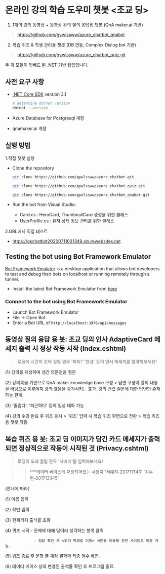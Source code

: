 # 온라인 강의 학습 도우미 챗봇 <조교 딩> 


 



  1. 1개의 강의 동영상 + 동영상 강의 질의 응답용 챗봇 (QnA maker.ai 기반)
  > https://github.com/gywlssww/azure_chatbot_qnabot   
  
  2. 복습 퀴즈 & 학생 관리용 챗봇 (DB 연동, Complex Dialog bot 기반) 
  > https://github.com/gywlssww/azure_chatbot_quiz.git
  
  두 개 모듈이 임베드 된 .NET 기반 웹앱입니다.
  
## 사전 요구 사항

- [.NET Core SDK](https://dotnet.microsoft.com/download) version 3.1

  ```bash
  # determine dotnet version
  dotnet --version
  ```
- Azure Database for Postgresql 계정
- qnamaker.ai 계정 

## 실행 방법

1.직접 챗봇 실행
- Clone the repository

    ```bash
    git clone https://github.com/gywlssww/azure_chatbot.git
    ```
    ```bash
    git clone https://github.com/gywlssww/azure_chatbot_quiz.git
    ```
    ```bash
    git clone https://github.com/gywlssww/azure_chatbot_qnabot.git
    ```

- Run the bot from Visual Studio:

  - Card.cs : HeroCard, ThumbnailCard 생성을 위한 클래스
  - UserProfile.cs : 유저 상태 정보 관리를 위한 클래스

2.URL에서 직접 테스트
- https://oschatbot20200711031349.azurewebsites.net

## Testing the bot using Bot Framework Emulator

[Bot Framework Emulator](https://github.com/microsoft/botframework-emulator) is a desktop application that allows bot developers to test and debug their bots on localhost or running remotely through a tunnel.

- Install the latest Bot Framework Emulator from [here](https://github.com/Microsoft/BotFramework-Emulator/releases)

### Connect to the bot using Bot Framework Emulator

- Launch Bot Framework Emulator
- File -> Open Bot
- Enter a Bot URL of `http://localhost:3978/api/messages`


## 동영상 질의 응답 용 봇: 조교 딩의 인사 AdaptiveCard 메세지 출력 시 정상 작동 시작 (Index.cshtml)

> 로딩에 시간이 오래 걸릴 경우 '하이!' '안녕' 등의 인사 메세지를 입력해보세요!

(1) 강의를 재생하며 생긴 의문점을 질문

(2) 강의록을 기반으로 QnA maker knowledge base 구성 > 답변 구성이 강의 내용을 바탕으로 이루어져 강의 효율을 증가시키는 효과. 강의 관련 질문에 대한 답변만 존재하는 한계.

(3) '졸립다', '피곤하다' 등의 일상 대화 가능

(4) 강의 수강 완료 후 퀴즈 응시 > '퀴즈' 입력 시 복습 퀴즈 화면으로 전환 > 복습 퀴즈용 챗봇 작동


## 복습 퀴즈 용 봇: 조교 딩 이미지가 담긴 카드 메세지가 출력되면 정상적으로 작동이 시작된 것 (Privacy.cshtml)

> 로딩이 오래 걸릴 경우 '서예지'를 입력해보세요!

>>***데이터 베이스에 저장되어있는 사용자
>>'서예지-201711343'
>>'김수현-201712345'

(안내에 따라)

   (1) 이름 입력
   
   (2) 학번 입력
   
   (3) 현재까지 출석률 조회
   
   (4) 퀴즈 시작 - 문제에 대해 답이라 생각하는 항목 클릭
   
                 - 정답 확인 후 <위키 백과로 이동> 버튼을 이용해 관련 사이트로 이동 가능.
                 
   (5) 퀴즈 종료 후 문항 별 채점 결과와 최종 점수 확인.
   
   (6) 데이터 베이스 상의 변경된 출석률 확인 후 프로그램 종료.
